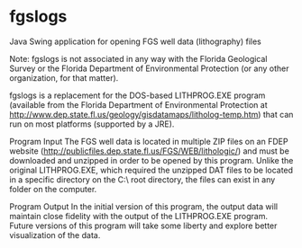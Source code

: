 # fgslogs
Java Swing application for opening FGS well data (lithography) files

Note: fgslogs is not associated in any way with the Florida Geological Survey or the Florida Department of Environmental Protection (or any other organization, for that matter).

fgslogs is a replacement for the DOS-based LITHPROG.EXE program (available from the Florida Department of Environmental Protection at http://www.dep.state.fl.us/geology/gisdatamaps/litholog-temp.htm) that can run on most platforms (supported by a JRE). 

Program Input
The FGS well data is located in multiple ZIP files on an FDEP website (http://publicfiles.dep.state.fl.us/FGS/WEB/lithologic/) and must be downloaded and unzipped in order to be opened by this program. Unlike the original LITHPROG.EXE, which required the unzipped DAT files to be located in a specific directory on the C:\ root directory, the files can exist in any folder on the computer.

Program Output
In the initial version of this program, the output data will maintain close fidelity with the output of the LITHPROG.EXE program. Future versions of this program will take some liberty and explore better visualization of the data.
